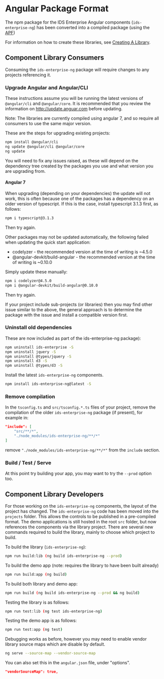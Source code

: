 # Angular Package Format

The npm package for the IDS Enterprise Angular components (`ids-enterprise-ng`) has been converted into a compiled package (using the [APF][#APF])

For information on how to create these libraries, see [Creating A Library][#CAL].

## Component Library Consumers

Consuming the `ids-enterprise-ng` package will require changes to any projects referencing it.

### Upgrade Angular and Angular/CLI

These instructions assume you will be running the latest versions of `@angular/cli` and `@angular/core`. It is recommended that you review the information on <http://update.anguar.com> before updating.

Note: The libraries are currently compiled using angular 7, and so require all consumers to use the same major version.

These are the steps for upgrading existing projects:

```sh
npm install @angular/cli
ng update @angular/cli @angular/core
ng update
```

You will need to fix any issues raised, as these will depend on the dependency tree created by the packages you use and what version you are upgrading from.

#### Angular 7

When upgrading (depending on your dependencies) the update will not work, this is often because one of the packages has a dependency on an older version of typescript.  If this is the case, install typescript 3.1.3 first, as follows:

```sh
npm i typescript@3.1.3
```

Then try again.

Other packages may not be updated automatically, the following failed when updating the quick start application:

* codelyzer - the recommended version at the time of writing is ~4.5.0
* @angular-devkit/build-angular - the recommended version at the time of writing is ~0.10.0

Simply update these manually:

```sh
npm i codelyzer@4.5.0
npm i @angular-devkit/build-angular@0.10.0
```

Then try again.

If your project include sub-projects (or libraries) then you may find other issue similar to the above, the general approach is to determine the package with the issue and install a compatible version first.

### Uninstall old dependencies

These are now included as part of the ids-enterprise-ng package):

```sh
npm uninstall ids-enterprise -S
npm uninstall jquery -S
npm uninstall @types/jquery -S
npm uninstall d3 -S
npm uninstall @types/d3 -S
```

Install the latest `ids-enterprise-ng` components.

```sh
npm install ids-enterprise-ng@latest -S
```

### Remove compilation

In the `tsconfig.ts` and `src/tsconfig.*.ts` files of your project, remove the compilation of the older `ids-enterprise-ng` package (if present), for example in:

```json
"include": [
    "src/**/*",
    "./node_modules/ids-enterprise-ng/**/*"
]
```

remove `"./node_modules/ids-enterprise-ng/**/*"` from the `include` section.

### Build / Test / Serve

At this point try building your app, you may want to try the `--prod` option too.

## Component Library Developers

For those working on the `ids-enterprise-ng` components, the layout of the project has changed.  The `ids-enterprise-ng` code has been moved into the `projects` folder.  This allows the controls to be published in a pre-compiled format.  The demo applications is still hosted in the root `src` folder, but now references the components via the library project.  There are several new commands required to build the library, mainly to choose which project to build.

To build the library (`ids-enterprise-ng`):

```sh
npm run build:lib (ng build ids-enterprise-ng --prod)
```

To build the demo app (note: requires the library to have been built already)

```sh
npm run build:app (ng build)
```

To build both library and demo app:

```sh
npm run build (ng build ids-enterprise-ng --prod && ng build)
```

Testing the library is as follows:

```sh
npm run test:lib (ng test ids-enterprise-ng)
```

Testing the demo app is as follows:

```sh
npm run test:app (ng test)
```

Debugging works as before, however you may need to enable vendor library source maps which are disable by default.

```sh
ng serve --source-map --vendor-source-map
```

You can also set this in the `angular.json` file, under "options".

```json
"vendorSourceMap": true,
```

[#APF]: <https://docs.google.com/document/d/1CZC2rcpxffTDfRDs6p1cfbmKNLA6x5O-NtkJglDaBVs/edit>
[#CAL]: <https://blog.angularindepth.com/creating-a-library-in-angular-6-87799552e7e5>
